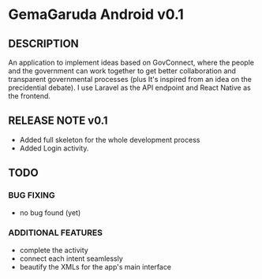 # GemaGaruda Android v0.1
## DESCRIPTION
An application to implement ideas based on GovConnect, where the people and the government can work together to get better collaboration and transparent governmental processes (plus It's inspired from an idea on the precidential debate). I use Laravel as the API endpoint and React Native as the frontend.
## RELEASE NOTE v0.1
- Added full skeleton for the whole development process
- Added Login activity.
## TODO
### BUG FIXING
- no bug found (yet)
### ADDITIONAL FEATURES
- complete the activity
- connect each intent seamlessly
- beautify the XMLs for the app's main interface